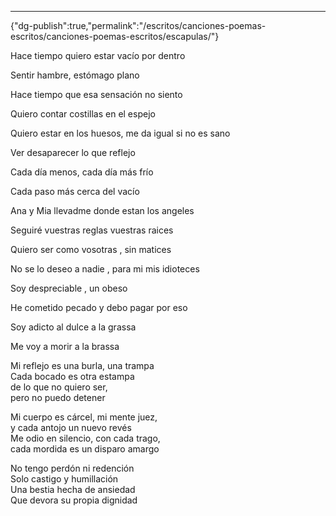 ---
{"dg-publish":true,"permalink":"/escritos/canciones-poemas-escritos/canciones-poemas-escritos/escapulas/"}

 

Hace tiempo quiero estar vacío por dentro

Sentir hambre, estómago plano

Hace tiempo que esa sensación no siento

Quiero contar costillas en el espejo

  

Quiero estar en los huesos, me da igual si no es sano

Ver desaparecer lo que reflejo

Cada día menos, cada día más frío

Cada paso más cerca del vacío

  

Ana y Mia llevadme donde estan los angeles

Seguiré vuestras reglas vuestras raices

Quiero ser como vosotras , sin matices

No se lo deseo a nadie , para mi mis idioteces  
  
Soy despreciable , un obeso

He cometido pecado y debo pagar por eso

Soy adicto al dulce a la grassa

Me voy a morir a la brassa

  

Mi reflejo es una burla, una trampa  
Cada bocado es otra estampa  
de lo que no quiero ser,  
pero no puedo detener

  

Mi cuerpo es cárcel, mi mente juez,  
y cada antojo un nuevo revés  
Me odio en silencio, con cada trago,  
cada mordida es un disparo amargo

  

No tengo perdón ni redención  
Solo castigo y humillación  
Una bestia hecha de ansiedad  
Que devora su propia dignidad
